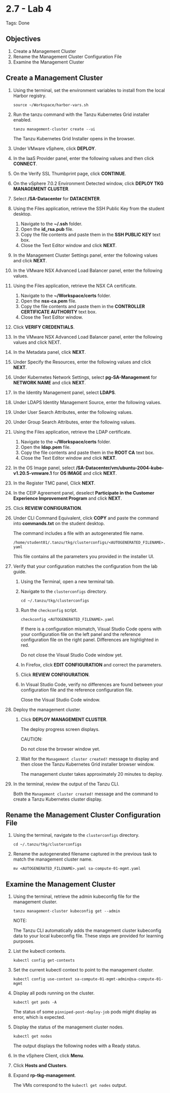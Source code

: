 # 2.7 - Lab 4

Tags: Done

## Objectives

1. Create a Management Cluster
2. Rename the Management Cluster Configuration File
3. Examine the Management Cluster

## Create a Management Cluster

1. Using the terminal, set the environment variables to install from the local Harbor registry.

    `source ~/Workspace/harbor-vars.sh`

2. Run the tanzu command with the Tanzu Kubernetes Grid installer enabled.

    `tanzu management-cluster create --ui`

    The Tanzu Kubernetes Grid Installer opens in the browser.

3. Under VMware vSphere, click **DEPLOY**.
4. In the IaaS Provider panel, enter the following values and then click **CONNECT**.
5. On the Verify SSL Thumbprint page, click **CONTINUE**.
6. On the vSphere 7.0.2 Environment Detected window, click **DEPLOY TKG MANAGEMENT CLUSTER**.
7. Select **/SA-Datacenter** for **DATACENTER**.
8. Using the Files application, retrieve the SSH Public Key from the student desktop.
    1. Navigate to the **~/.ssh** folder.
    2. Open the **id_rsa.pub** file.
    3. Copy the file contents and paste them in the **SSH PUBLIC KEY** text box.
    4. Close the Text Editor window and click **NEXT**.
9. In the Management Cluster Settings panel, enter the following values and click **NEXT**.
10. In the VMware NSX Advanced Load Balancer panel, enter the following values.
11. Using the Files application, retrieve the NSX CA certificate.
    1. Navigate to the **~/Workspace/certs** folder.
    2. Open the **nsx-ca.pem** file.
    3. Copy the file contents and paste them in the **CONTROLLER CERTIFICATE AUTHORITY** text box.
    4. Close the Text Editor window.
12. Click **VERIFY CREDENTIALS**.
13. In the VMware NSX Advanced Load Balancer panel, enter the following values and click NEXT.
14. In the Metadata panel, click **NEXT**.
15. Under Specify the Resources, enter the following values and click **NEXT**.
16. Under Kubernetes Network Settings, select **pg-SA-Management** for **NETWORK NAME** and click **NEXT**.
17. In the Identity Management panel, select **LDAPS**.
18. Under LDAPS Identity Management Source, enter the following values.
19. Under User Search Attributes, enter the following values.
20. Under Group Search Attributes, enter the following values.
21. Using the Files application, retrieve the LDAP certificate.
    1. Navigate to the **~/Workspace/certs** folder.
    2. Open the **ldap.pem** file.
    3. Copy the file contents and paste them in the **ROOT CA** text box.
    4. Close the Text Editor window and click **NEXT**.
22. In the OS Image panel, select **/SA-Datacenter/vm/ubuntu-2004-kube-v1.20.5-vmware.1** for **OS IMAGE** and click **NEXT**.
23. In the Register TMC panel, Click **NEXT**.
24. In the CEIP Agreement panel, deselect **Participate in the Customer Experience Improvement Program** and click **NEXT**.
25. Click **REVIEW CONFIGURATION**.
26. Under CLI Command Equivalent, click **COPY** and paste the command into **commands.txt** on the student desktop.

    The command includes a file with an autogenerated file name.

    `/home/student01/.tanzu/tkg/clusterconfigs/<AUTOGENERATED_FILENAME>.yaml`

    This file contains all the parameters you provided in the installer UI.

27. Verify that your configuration matches the configuration from the lab guide.
    1. Using the Terminal, open a new terminal tab.
    2. Navigate to the `clusterconfigs` directory.

        `cd ~/.tanzu/tkg/clusterconfigs`

    3. Run the `checkconfig` script.

        `checkconfig <AUTOGENERATED_FILENAME>.yaml`

        If there is a configuration mismatch, Visual Studio Code opens with your configuration file on the left panel and the reference configuration file on the right panel. Differences are highlighted in red.

        Do not close the Visual Studio Code window yet.

    4. In Firefox, click **EDIT CONFIGURATION** and correct the parameters.
    5. Click **REVIEW CONFIGURATION**.
    6. In Visual Studio Code, verify no differences are found between your configuration file and the reference configuration file.

        Close the Visual Studio Code window.

28. Deploy the management cluster.
    1. Click **DEPLOY MANAGEMENT CLUSTER**.

        The deploy progress screen displays.

        CAUTION:

        Do not close the browser window yet.

    2. Wait for the `Management cluster created!` message to display and then close the Tanzu Kubernetes Grid installer browser window.

        The management cluster takes approximately 20 minutes to deploy.

29. In the terminal, review the output of the Tanzu CLI.

    Both the `Management cluster created!` message and the command to create a Tanzu Kubernetes cluster display.

## Rename the Management Cluster Configuration File

1. Using the terminal, navigate to the `clusterconfigs` directory.

    `cd ~/.tanzu/tkg/clusterconfigs`

2. Rename the autogenerated filename captured in the previous task to match the management cluster name.

    `mv <AUTOGENERATED_FILENAME>.yaml sa-compute-01-mgmt.yaml`

## Examine the Management Cluster

1. Using the terminal, retrieve the admin kubeconfig file for the management cluster.

    `tanzu management-cluster kubeconfig get --admin`

    NOTE:

    The Tanzu CLI automatically adds the management cluster kubeconfig data to your local kubeconfig file. These steps are provided for learning purposes.

2. List the kubectl contexts.

    `kubectl config get-contexts`

3. Set the current kubectl context to point to the management cluster.

    `kubectl config use-context sa-compute-01-mgmt-admin@sa-compute-01-mgmt`

4. Display all pods running on the cluster.

    `kubectl get pods -A`

    The status of some `pinniped-post-deploy-job` pods might display as error, which is expected.

5. Display the status of the management cluster nodes.

    `kubectl get nodes`

    The output displays the following nodes with a Ready status.

6. In the vSphere Client, click **Menu**.
7. Click **Hosts and Clusters**.
8. Expand **rp-tkg-management**.

    The VMs correspond to the `kubectl get nodes` output.
